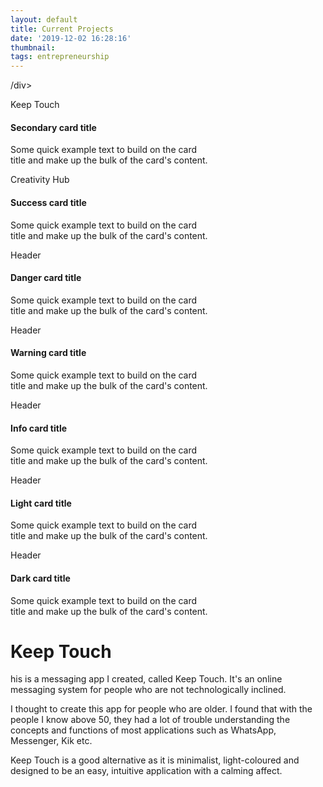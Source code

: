 ```yaml
---
layout: default
title: Current Projects
date: '2019-12-02 16:28:16'
thumbnail:
tags: entrepreneurship
---
```


<html>
<head>
<style>

</style>
</head>
<body>
 
/div>
<div class="card text-white bg-secondary mb-3" style="max-width: 20rem;">
  <div class="card-header">Keep Touch</div>
  <div class="card-body">
    <h4 class="card-title">Secondary card title</h4>
    <p class="card-text">Some quick example text to build on the card title and make up the bulk of the card's content.</p>
  </div>
</div>
<div class="card text-white bg-success mb-3" style="max-width: 20rem;">
  <div class="card-header">Creativity Hub</div>
  <div class="card-body">
    <h4 class="card-title">Success card title</h4>
    <p class="card-text">Some quick example text to build on the card title and make up the bulk of the card's content.</p>
  </div>
</div>
<div class="card text-white bg-danger mb-3" style="max-width: 20rem;">
  <div class="card-header">Header</div>
  <div class="card-body">
    <h4 class="card-title">Danger card title</h4>
    <p class="card-text">Some quick example text to build on the card title and make up the bulk of the card's content.</p>
  </div>
</div>
<div class="card text-white bg-warning mb-3" style="max-width: 20rem;">
  <div class="card-header">Header</div>
  <div class="card-body">
    <h4 class="card-title">Warning card title</h4>
    <p class="card-text">Some quick example text to build on the card title and make up the bulk of the card's content.</p>
  </div>
</div>
<div class="card text-white bg-info mb-3" style="max-width: 20rem;">
  <div class="card-header">Header</div>
  <div class="card-body">
    <h4 class="card-title">Info card title</h4>
    <p class="card-text">Some quick example text to build on the card title and make up the bulk of the card's content.</p>
  </div>
</div>
<div class="card bg-light mb-3" style="max-width: 20rem;">
  <div class="card-header">Header</div>
  <div class="card-body">
    <h4 class="card-title">Light card title</h4>
    <p class="card-text">Some quick example text to build on the card title and make up the bulk of the card's content.</p>
  </div>
</div>
<div class="card text-white bg-dark mb-3" style="max-width: 20rem;">
  <div class="card-header">Header</div>
  <div class="card-body">
    <h4 class="card-title">Dark card title</h4>
    <p class="card-text">Some quick example text to build on the card title and make up the bulk of the card's content.</p>
  </div>
</div>

<h1>Keep Touch</h1>

<p>his is a messaging app I created, called Keep Touch. It's an online messaging system for people who are not technologically inclined.</p>
<p class="ex1">I thought to create this app for people who are older. I found that with the people I know above 50, they had a lot of trouble understanding the concepts and functions of most applications such as WhatsApp, Messenger, Kik etc. </p>
<p> Keep Touch is a good alternative as it is minimalist, light-coloured and designed to be an easy, intuitive  application with a calming affect.</p>

</body>
</html>



  
  
